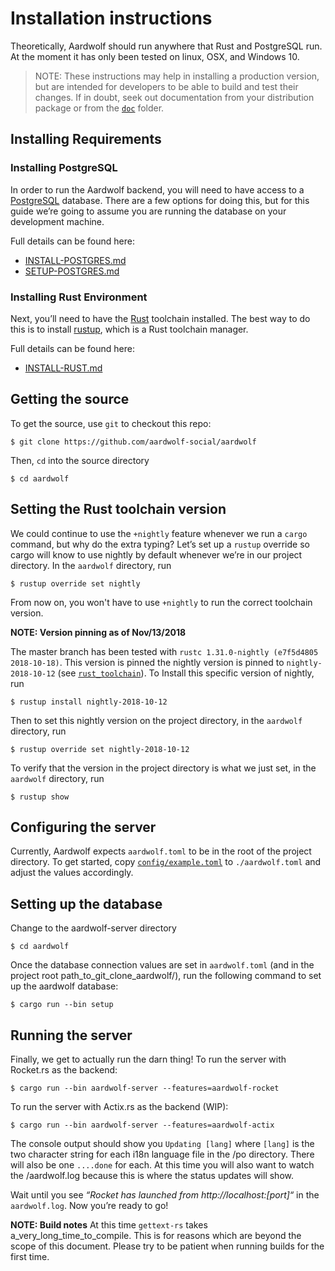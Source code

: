 # Installation instructions

Theoretically, Aardwolf should run anywhere that Rust and PostgreSQL
run. At the moment it has only been tested on linux, OSX, and Windows 10.

> NOTE: These instructions may help in installing a production version, but are
intended for developers to be able to build and test their changes. If in doubt,
seek out documentation from your distribution package or from the [`doc`](doc) folder.

## Installing Requirements

### Installing PostgreSQL
In order to run the Aardwolf backend, you will need to have access to a
[PostgreSQL](https://www.postgresql.org/) database. There are a few options for doing this, but for
this guide we’re going to assume you are running the database on your
development machine.

Full details can be found here:

- [INSTALL-POSTGRES.md](/doc/INSTALL-POSTGRES.md)
- [SETUP-POSTGRES.md](/doc/SETUP-POSTGRES.md)

### Installing Rust Environment

Next, you’ll need to have the [Rust](https://rust-lang.org/) toolchain
installed. The best way to do this is to install
[rustup](https://rustup.rs), which is a Rust toolchain manager.

Full details can be found here:

- [INSTALL-RUST.md](/doc/INSTALL-RUST.md)

## Getting the source

To get the source, use `git` to checkout this repo:

    $ git clone https://github.com/aardwolf-social/aardwolf

Then, `cd` into the source directory

    $ cd aardwolf

## Setting the Rust toolchain version

We could continue to use the `+nightly` feature whenever we run a
`cargo` command, but why do the extra typing? Let’s set up a `rustup`
override so cargo will know to use nightly by default whenever we’re in
our project directory. In the `aardwolf` directory, run

    $ rustup override set nightly

From now on, you won't have to use `+nightly` to run the correct
toolchain version.

__NOTE: Version pinning as of Nov/13/2018__

The master branch has been tested with `rustc 1.31.0-nightly (e7f5d4805 2018-10-18)`. 
This version is pinned the nightly version is pinned to `nightly-2018-10-12` (see [`rust_toolchain`](rust_toolchain)). 
To Install this specific version of nightly, run

    $ rustup install nightly-2018-10-12

Then to set this nightly version on the project directory, in the `aardwolf` directory, run

    $ rustup override set nightly-2018-10-12

To verify that the version in the project directory is what we just set, in the `aardwolf` directory, run

    $ rustup show

## Configuring the server

Currently, Aardwolf expects `aardwolf.toml` to be in the root of the project
directory. To get started, copy
[`config/example.toml`](config/example.toml) to
`./aardwolf.toml` and adjust the values accordingly. 

## Setting up the database

Change to the aardwolf-server directory

    $ cd aardwolf

Once the database connection values are set in `aardwolf.toml` (and in the project root path_to_git_clone_aardwolf/), run the
following command to set up the aardwolf database:

    $ cargo run --bin setup

## Running the server

Finally, we get to actually run the darn thing! 
To run the server with Rocket.rs as the backend:
	
    $ cargo run --bin aardwolf-server --features=aardwolf-rocket

To run the server with Actix.rs as the backend (WIP):
    
    $ cargo run --bin aardwolf-server --features=aardwolf-actix

The console output should show you `Updating [lang]` where `[lang]` is the two character string for each i18n language file in the /po directory. There will also be one `....done` for each.  At this time you will also want to watch the /aardwolf.log because this is where the status updates will show.

Wait until you see *“Rocket has launched from http://localhost:[port]“* in the `aardwolf.log`. 
Now you’re ready to go!

__NOTE: Build notes__
At this time `gettext-rs` takes a_very_long_time_to_compile.  This is for reasons which are beyond the scope of this document.
Please try to be patient when running builds for the first time.
